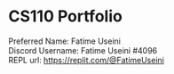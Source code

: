 # CS110 Portfolio
Preferred Name: Fatime Useini  
Discord Username: Fatime Useini #4096  
REPL url: [https://replit.com/@FatimeUseini ](https://replit.com/join/ocfgesfhpa-fatimeuseini)  

